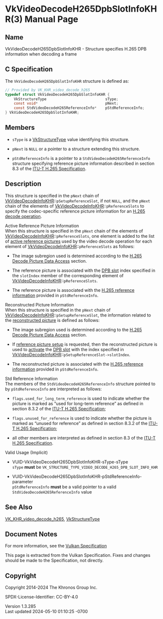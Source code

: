 # VkVideoDecodeH265DpbSlotInfoKHR(3) Manual Page

## Name

VkVideoDecodeH265DpbSlotInfoKHR - Structure specifies H.265 DPB
information when decoding a frame



## <a href="#_c_specification" class="anchor"></a>C Specification

The `VkVideoDecodeH265DpbSlotInfoKHR` structure is defined as:

``` c
// Provided by VK_KHR_video_decode_h265
typedef struct VkVideoDecodeH265DpbSlotInfoKHR {
    VkStructureType                           sType;
    const void*                               pNext;
    const StdVideoDecodeH265ReferenceInfo*    pStdReferenceInfo;
} VkVideoDecodeH265DpbSlotInfoKHR;
```

## <a href="#_members" class="anchor"></a>Members

- `sType` is a [VkStructureType](https://registry.khronos.org/vulkan/specs/1.3-extensions/man/html/VkStructureType.html) value identifying
  this structure.

- `pNext` is `NULL` or a pointer to a structure extending this
  structure.

- `pStdReferenceInfo` is a pointer to a
  `StdVideoDecodeH265ReferenceInfo` structure specifying reference
  picture information described in section 8.3 of the <a
  href="https://registry.khronos.org/vulkan/specs/1.3-extensions/html/vkspec.html#itu-t-h265"
  target="_blank" rel="noopener">ITU-T H.265 Specification</a>.

## <a href="#_description" class="anchor"></a>Description

This structure is specified in the `pNext` chain of
[VkVideoDecodeInfoKHR](https://registry.khronos.org/vulkan/specs/1.3-extensions/man/html/VkVideoDecodeInfoKHR.html)::`pSetupReferenceSlot`,
if not `NULL`, and the `pNext` chain of the elements of
[VkVideoDecodeInfoKHR](https://registry.khronos.org/vulkan/specs/1.3-extensions/man/html/VkVideoDecodeInfoKHR.html)::`pReferenceSlots` to
specify the codec-specific reference picture information for an <a
href="https://registry.khronos.org/vulkan/specs/1.3-extensions/html/vkspec.html#decode-h265"
target="_blank" rel="noopener">H.265 decode operation</a>.

Active Reference Picture Information  
When this structure is specified in the `pNext` chain of the elements of
[VkVideoDecodeInfoKHR](https://registry.khronos.org/vulkan/specs/1.3-extensions/man/html/VkVideoDecodeInfoKHR.html)::`pReferenceSlots`,
one element is added to the list of <a
href="https://registry.khronos.org/vulkan/specs/1.3-extensions/html/vkspec.html#decode-active-reference-picture-info"
target="_blank" rel="noopener">active reference pictures</a> used by the
video decode operation for each element of
[VkVideoDecodeInfoKHR](https://registry.khronos.org/vulkan/specs/1.3-extensions/man/html/VkVideoDecodeInfoKHR.html)::`pReferenceSlots` as
follows:

- The image subregion used is determined according to the <a
  href="https://registry.khronos.org/vulkan/specs/1.3-extensions/html/vkspec.html#decode-h265-picture-data-access"
  target="_blank" rel="noopener">H.265 Decode Picture Data Access</a>
  section.

- The reference picture is associated with the <a
  href="https://registry.khronos.org/vulkan/specs/1.3-extensions/html/vkspec.html#dpb-slot"
  target="_blank" rel="noopener">DPB slot</a> index specified in the
  `slotIndex` member of the corresponding element of
  [VkVideoDecodeInfoKHR](https://registry.khronos.org/vulkan/specs/1.3-extensions/man/html/VkVideoDecodeInfoKHR.html)::`pReferenceSlots`.

- The reference picture is associated with the <a
  href="https://registry.khronos.org/vulkan/specs/1.3-extensions/html/vkspec.html#decode-h265-reference-info"
  target="_blank" rel="noopener">H.265 reference information</a>
  provided in `pStdReferenceInfo`.

<!-- -->

Reconstructed Picture Information  
When this structure is specified in the `pNext` chain of
[VkVideoDecodeInfoKHR](https://registry.khronos.org/vulkan/specs/1.3-extensions/man/html/VkVideoDecodeInfoKHR.html)::`pSetupReferenceSlot`,
the information related to the <a
href="https://registry.khronos.org/vulkan/specs/1.3-extensions/html/vkspec.html#decode-reconstructed-picture-info"
target="_blank" rel="noopener">reconstructed picture</a> is defined as
follows:

- The image subregion used is determined according to the <a
  href="https://registry.khronos.org/vulkan/specs/1.3-extensions/html/vkspec.html#decode-h265-picture-data-access"
  target="_blank" rel="noopener">H.265 Decode Picture Data Access</a>
  section.

- If <a
  href="https://registry.khronos.org/vulkan/specs/1.3-extensions/html/vkspec.html#decode-h265-ref-pic-setup"
  target="_blank" rel="noopener">reference picture setup</a> is
  requested, then the reconstructed picture is used to <a
  href="https://registry.khronos.org/vulkan/specs/1.3-extensions/html/vkspec.html#dpb-slot-states"
  target="_blank" rel="noopener">activate</a> the <a
  href="https://registry.khronos.org/vulkan/specs/1.3-extensions/html/vkspec.html#dpb-slot"
  target="_blank" rel="noopener">DPB slot</a> with the index specified
  in
  [VkVideoDecodeInfoKHR](https://registry.khronos.org/vulkan/specs/1.3-extensions/man/html/VkVideoDecodeInfoKHR.html)::`pSetupReferenceSlot->slotIndex`.

- The reconstructed picture is associated with the <a
  href="https://registry.khronos.org/vulkan/specs/1.3-extensions/html/vkspec.html#decode-h265-reference-info"
  target="_blank" rel="noopener">H.265 reference information</a>
  provided in `pStdReferenceInfo`.

<!-- -->

Std Reference Information  
The members of the `StdVideoDecodeH265ReferenceInfo` structure pointed
to by `pStdReferenceInfo` are interpreted as follows:

- `flags.used_for_long_term_reference` is used to indicate whether the
  picture is marked as “used for long-term reference” as defined in
  section 8.3.2 of the <a
  href="https://registry.khronos.org/vulkan/specs/1.3-extensions/html/vkspec.html#itu-t-h265"
  target="_blank" rel="noopener">ITU-T H.265 Specification</a>;

- `flags.unused_for_reference` is used to indicate whether the picture
  is marked as “unused for reference” as defined in section 8.3.2 of the
  <a
  href="https://registry.khronos.org/vulkan/specs/1.3-extensions/html/vkspec.html#itu-t-h265"
  target="_blank" rel="noopener">ITU-T H.265 Specification</a>;

- all other members are interpreted as defined in section 8.3 of the <a
  href="https://registry.khronos.org/vulkan/specs/1.3-extensions/html/vkspec.html#itu-t-h265"
  target="_blank" rel="noopener">ITU-T H.265 Specification</a>.

Valid Usage (Implicit)

- <a href="#VUID-VkVideoDecodeH265DpbSlotInfoKHR-sType-sType"
  id="VUID-VkVideoDecodeH265DpbSlotInfoKHR-sType-sType"></a>
  VUID-VkVideoDecodeH265DpbSlotInfoKHR-sType-sType  
  `sType` **must** be
  `VK_STRUCTURE_TYPE_VIDEO_DECODE_H265_DPB_SLOT_INFO_KHR`

- <a
  href="#VUID-VkVideoDecodeH265DpbSlotInfoKHR-pStdReferenceInfo-parameter"
  id="VUID-VkVideoDecodeH265DpbSlotInfoKHR-pStdReferenceInfo-parameter"></a>
  VUID-VkVideoDecodeH265DpbSlotInfoKHR-pStdReferenceInfo-parameter  
  `pStdReferenceInfo` **must** be a valid pointer to a valid
  `StdVideoDecodeH265ReferenceInfo` value

## <a href="#_see_also" class="anchor"></a>See Also

[VK_KHR_video_decode_h265](https://registry.khronos.org/vulkan/specs/1.3-extensions/man/html/VK_KHR_video_decode_h265.html),
[VkStructureType](https://registry.khronos.org/vulkan/specs/1.3-extensions/man/html/VkStructureType.html)

## <a href="#_document_notes" class="anchor"></a>Document Notes

For more information, see the <a
href="https://registry.khronos.org/vulkan/specs/1.3-extensions/html/vkspec.html#VkVideoDecodeH265DpbSlotInfoKHR"
target="_blank" rel="noopener">Vulkan Specification</a>

This page is extracted from the Vulkan Specification. Fixes and changes
should be made to the Specification, not directly.

## <a href="#_copyright" class="anchor"></a>Copyright

Copyright 2014-2024 The Khronos Group Inc.

SPDX-License-Identifier: CC-BY-4.0

Version 1.3.285  
Last updated 2024-05-10 01:10:25 -0700
